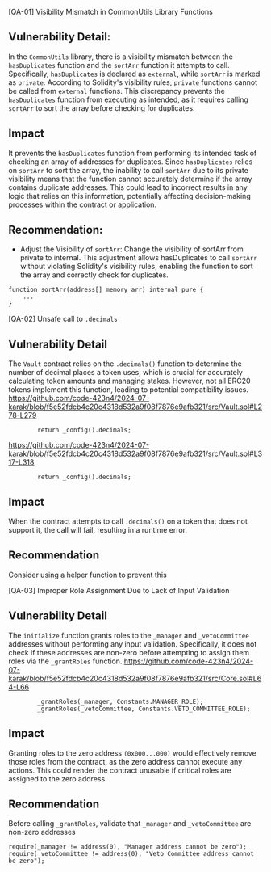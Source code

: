 [QA-01] Visibility Mismatch in CommonUtils Library Functions
## Vulnerability Detail:
In the `CommonUtils` library, there is a visibility mismatch between the `hasDuplicates` function and the `sortArr` function it attempts to call. Specifically, `hasDuplicates` is declared as `external`, while `sortArr` is marked as `private`. According to Solidity's visibility rules, `private` functions cannot be called from `external` functions. This discrepancy prevents the `hasDuplicates` function from executing as intended, as it requires calling `sortArr` to sort the array before checking for duplicates.

## Impact
It prevents the `hasDuplicates` function from performing its intended task of checking an array of addresses for duplicates. Since `hasDuplicates` relies on `sortArr` to sort the array, the inability to call `sortArr` due to its private visibility means that the function cannot accurately determine if the array contains duplicate addresses. This could lead to incorrect results in any logic that relies on this information, potentially affecting decision-making processes within the contract or application.

## Recommendation:
- Adjust the Visibility of `sortArr`: Change the visibility of sortArr from private to internal. This adjustment allows hasDuplicates to call `sortArr` without violating Solidity's visibility rules, enabling the function to sort the array and correctly check for duplicates.
```
function sortArr(address[] memory arr) internal pure {
    ...
}
```
[QA-02] Unsafe call to `.decimals`
## Vulnerability Detail
The `Vault` contract relies on the `.decimals()` function to determine the number of decimal places a token uses, which is crucial for accurately calculating token amounts and managing stakes. However, not all ERC20 tokens implement this function, leading to potential compatibility issues.
https://github.com/code-423n4/2024-07-karak/blob/f5e52fdcb4c20c4318d532a9f08f7876e9afb321/src/Vault.sol#L278-L279

```solidity
        return _config().decimals;
```
https://github.com/code-423n4/2024-07-karak/blob/f5e52fdcb4c20c4318d532a9f08f7876e9afb321/src/Vault.sol#L317-L318

```solidity
        return _config().decimals;
```
## Impact
When the contract attempts to call `.decimals()` on a token that does not support it, the call will fail, resulting in a runtime error.
## Recommendation
Consider using a helper function to prevent this

[QA-03] Improper Role Assignment Due to Lack of Input Validation
## Vulnerability Detail
The `initialize` function grants roles to the `_manager` and `_vetoCommittee` addresses without performing any input validation. Specifically, it does not check if these addresses are non-zero before attempting to assign them roles via the `_grantRoles` function. 
https://github.com/code-423n4/2024-07-karak/blob/f5e52fdcb4c20c4318d532a9f08f7876e9afb321/src/Core.sol#L64-L66

```solidity
        _grantRoles(_manager, Constants.MANAGER_ROLE);
        _grantRoles(_vetoCommittee, Constants.VETO_COMMITTEE_ROLE);
```
## Impact
Granting roles to the zero address `(0x000...000)` would effectively remove those roles from the contract, as the zero address cannot execute any actions. This could render the contract unusable if critical roles are assigned to the zero address.
## Recommendation
Before calling `_grantRoles`, validate that `_manager` and `_vetoCommittee` are non-zero addresses
```
require(_manager != address(0), "Manager address cannot be zero");
require(_vetoCommittee != address(0), "Veto Committee address cannot be zero");
```